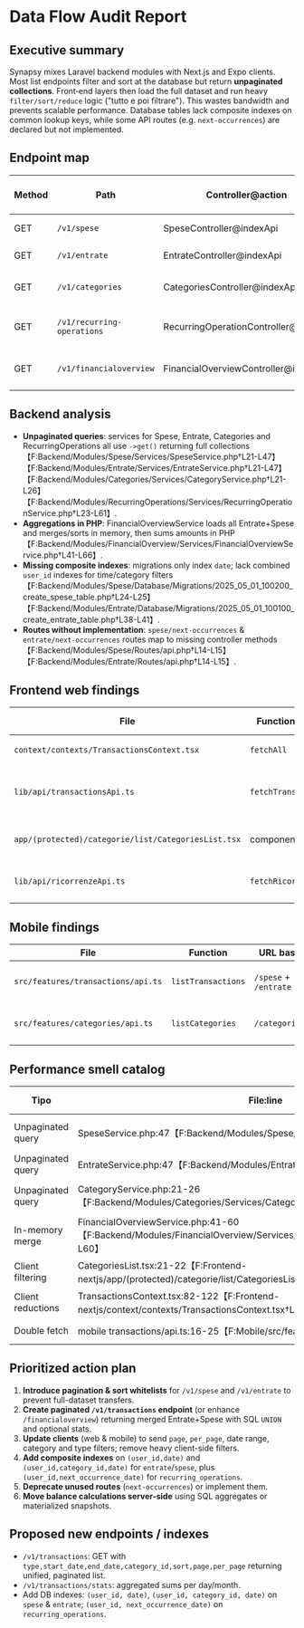 # Data Flow Audit Report

## Executive summary
Synapsy mixes Laravel backend modules with Next.js and Expo clients. Most list endpoints filter and sort at the database but return **unpaginated collections**. Front‑end layers then load the full dataset and run heavy `filter/sort/reduce` logic ("tutto e poi filtrare"). This wastes bandwidth and prevents scalable performance. Database tables lack composite indexes on common lookup keys, while some API routes (e.g. `next-occurrences`) are declared but not implemented.

## Endpoint map
| Method | Path | Controller@action | Auth | Filters | Sort | Pagination | Aggregations | Server-side vs Client | Notes |
|---|---|---|---|---|---|---|---|---|---|
| GET | `/v1/spese` | SpeseController@indexApi | sanctum | start_date,end_date,description,category_id | sort_by & direction (free) | ✖ | none | Mixed ⚠ | returns entire list, no per_page【F:Backend/Modules/Spese/Services/SpeseService.php†L21-L47】|
| GET | `/v1/entrate` | EntrateController@indexApi | sanctum | start_date,end_date,description,category_id | sort_by & direction (free) | ✖ | none | Mixed ⚠ | unpaginated list【F:Backend/Modules/Entrate/Services/EntrateService.php†L21-L47】|
| GET | `/v1/categories` | CategoriesController@indexApi | sanctum | none | sort_by=name/type | ✖ | none | Client-heavy ✖ | client splits types【F:Backend/Modules/Categories/Services/CategoryService.php†L21-L26】【F:Frontend-nextjs/app/(protected)/categorie/list/CategoriesList.tsx†L21-L22】|
| GET | `/v1/recurring-operations` | RecurringOperationController@index | sanctum | date range, description, category_id, type, is_active | sort_by whitelist | ✖ | none | Mixed ⚠ | filters exist but dataset returned whole【F:Backend/Modules/RecurringOperations/Services/RecurringOperationService.php†L23-L61】|
| GET | `/v1/financialoverview` | FinancialOverviewController@indexApi | sanctum | start_date,end_date | sort_by & direction | ✖ | sums in PHP | Client-heavy ✖ | merges all entries client-side【F:Backend/Modules/FinancialOverview/Services/FinancialOverviewService.php†L41-L60】|

## Backend analysis
- **Unpaginated queries**: services for Spese, Entrate, Categories and RecurringOperations all use `->get()` returning full collections【F:Backend/Modules/Spese/Services/SpeseService.php†L21-L47】【F:Backend/Modules/Entrate/Services/EntrateService.php†L21-L47】【F:Backend/Modules/Categories/Services/CategoryService.php†L21-L26】【F:Backend/Modules/RecurringOperations/Services/RecurringOperationService.php†L23-L61】.
- **Aggregations in PHP**: FinancialOverviewService loads all Entrate+Spese and merges/sorts in memory, then sums amounts in PHP【F:Backend/Modules/FinancialOverview/Services/FinancialOverviewService.php†L41-L66】.
- **Missing composite indexes**: migrations only index `date`; lack combined `user_id` indexes for time/category filters【F:Backend/Modules/Spese/Database/Migrations/2025_05_01_100200_create_spese_table.php†L24-L25】【F:Backend/Modules/Entrate/Database/Migrations/2025_05_01_100100_create_entrate_table.php†L38-L41】.
- **Routes without implementation**: `spese/next-occurrences` & `entrate/next-occurrences` routes map to missing controller methods【F:Backend/Modules/Spese/Routes/api.php†L14-L15】【F:Backend/Modules/Entrate/Routes/api.php†L14-L15】.

## Frontend web findings
| File | Function/Hook | URL base | Params passati | filter/sort/reduce? | Paginazione | Note |
|---|---|---|---|---|---|---|
| `context/contexts/TransactionsContext.tsx` | `fetchAll` | `/v1/financialoverview` | none | multiple `.filter`/`.reduce` for balances【F:Frontend-nextjs/context/contexts/TransactionsContext.tsx†L82-L122】 | ✖ | loads entire history |
| `lib/api/transactionsApi.ts` | `fetchTransactions` | `/v1/financialoverview` | fixed sort only | ✖ | ✖ | overfetch all transactions【F:Frontend-nextjs/lib/api/transactionsApi.ts†L11-L27】|
| `app/(protected)/categorie/list/CategoriesList.tsx` | component | data from `/v1/categories` | none | `.filter` + `.sort` per type【F:Frontend-nextjs/app/(protected)/categorie/list/CategoriesList.tsx†L21-L22】 | ✖ | split done client-side |
| `lib/api/ricorrenzeApi.ts` | `fetchRicorrenze` | `/v1/recurring-operations` | none | ✖ | ✖ | pulls all recurring ops【F:Frontend-nextjs/lib/api/ricorrenzeApi.ts†L39-L47】|

## Mobile findings
| File | Function | URL base | Params | Client work | Note |
|---|---|---|---|---|---|
| `src/features/transactions/api.ts` | `listTransactions` | `/spese` + `/entrate` | page, per_page | merges & sorts client side【F:Mobile/src/features/transactions/api.ts†L16-L25】 | backend ignores params |
| `src/features/categories/api.ts` | `listCategories` | `/categories` | page, per_page | none | params unused server-side【F:Mobile/src/features/categories/api.ts†L5-L7】 |

## Performance smell catalog
| Tipo | File:line | Descrizione breve | Impatto | Fix suggerito |
|---|---|---|---|---|
| Unpaginated query | SpeseService.php:47【F:Backend/Modules/Spese/Services/SpeseService.php†L47】 | Ritorna tutte le spese dell'utente | medio | usare `paginate()` + sort whitelist |
| Unpaginated query | EntrateService.php:47【F:Backend/Modules/Entrate/Services/EntrateService.php†L47】 | Ritorna tutte le entrate | medio | aggiungere `paginate()` |
| Unpaginated query | CategoryService.php:21-26【F:Backend/Modules/Categories/Services/CategoryService.php†L21-L26】 | tutte le categorie senza filtri | basso | permettere `type` e `paginate` |
| In-memory merge | FinancialOverviewService.php:41-60【F:Backend/Modules/FinancialOverview/Services/FinancialOverviewService.php†L41-L60】 | concat/sort in PHP | alto | usare query SQL o view/materialized |
| Client filtering | CategoriesList.tsx:21-22【F:Frontend-nextjs/app/(protected)/categorie/list/CategoriesList.tsx†L21-L22】 | split per tipo sul client | medio | `/v1/categories?type=` |
| Client reductions | TransactionsContext.tsx:82-122【F:Frontend-nextjs/context/contexts/TransactionsContext.tsx†L82-L122】 | calcoli saldi con `.filter/.reduce` | alto | endpoint dedicati per stats |
| Double fetch | mobile transactions/api.ts:16-25【F:Mobile/src/features/transactions/api.ts†L16-L25】 | due chiamate poi merge | medio | endpoint unico paginato |

## Prioritized action plan
1. **Introduce pagination & sort whitelists** for `/v1/spese` and `/v1/entrate` to prevent full-dataset transfers.
2. **Create paginated `/v1/transactions` endpoint** (or enhance `/financialoverview`) returning merged Entrate+Spese with SQL `UNION` and optional stats.
3. **Update clients** (web & mobile) to send `page`, `per_page`, date range, category and type filters; remove heavy client-side filters.
4. **Add composite indexes** on `(user_id,date)` and `(user_id,category_id,date)` for `entrate`/`spese`, plus `(user_id,next_occurrence_date)` for `recurring_operations`.
5. **Deprecate unused routes** (`next-occurrences`) or implement them.
6. **Move balance calculations server-side** using SQL aggregates or materialized snapshots.

## Proposed new endpoints / indexes
- `/v1/transactions`: GET with `type,start_date,end_date,category_id,sort,page,per_page` returning unified, paginated list.
- `/v1/transactions/stats`: aggregated sums per day/month.
- Add DB indexes: `(user_id, date)`, `(user_id, category_id, date)` on `spese` & `entrate`; `(user_id, next_occurrence_date)` on `recurring_operations`.

